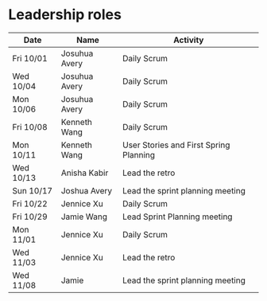 # Leadership roles

| Date      | Name              | Activity                                               |
|-----------|-------------------|--------------------------------------------------------|
| Fri 10/01 | Josuhua Avery     | Daily Scrum                                            | 
| Wed 10/04 | Josuhua Avery     | Daily Scrum                                            | 
| Mon 10/06 | Josuhua Avery     | Daily Scrum                                            | 
| Fri 10/08 | Kenneth Wang      | Daily Scrum                                            |
| Mon 10/11 | Kenneth Wang      | User Stories and First Spring Planning                 | 
| Wed 10/13 | Anisha Kabir      | Lead the retro                                         | 
| Sun 10/17 | Joshua Avery      | Lead the sprint planning meeting                       |
| Fri 10/22 | Jennice Xu        | Daily Scrum                                            |
| Fri 10/29 | Jamie Wang        | Lead Sprint Planning meeting                           |
| Mon 11/01 | Jennice Xu        | Daily Scrum                                            |
| Wed 11/03 | Jennice Xu        | Lead the retro                                         |
| Wed 11/08 | Jamie   | Lead the sprint planning meeting |
